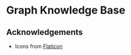# Graph Knowledge Base

## Acknowledgements
- Icons from [Flaticon](https://www.flaticon.com/authors/freepik)